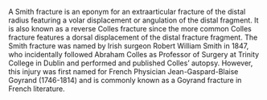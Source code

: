 A Smith fracture is an eponym for an extraarticular fracture of the distal radius featuring a volar displacement or angulation of the distal fragment. It is also known as a reverse Colles fracture since the more common Colles fracture features a dorsal displacement of the distal fracture fragment. The Smith fracture was named by Irish surgeon Robert William Smith in 1847, who incidentally followed Abraham Colles as Professor of Surgery at Trinity College in Dublin and performed and published Colles’ autopsy. However, this injury was first named for French Physician Jean-Gaspard-Blaise Goyrand (1746-1814) and is commonly known as a Goyrand fracture in French literature.